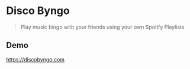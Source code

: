 # Disco Byngo
> Play music bingo with your friends using your own Spotify Playlists

## Demo
https://discobyngo.com
